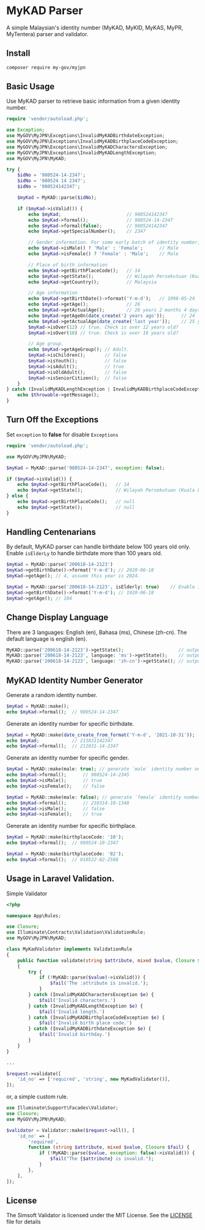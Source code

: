 # MyKAD Parser
A simple Malaysian's identity number (MyKAD, MyKID, MyKAS, MyPR, MyTentera) parser and validator.

## Install
```sh
composer require my-gov/myjpn
```

## Basic Usage
Use MyKAD parser to retrieve basic information from a given identity number.
```php
require 'vendor/autoload.php';

use Exception;
use MyGOV\MyJPN\Exceptions\InvalidMyKADBirthdateException;
use MyGOV\MyJPN\Exceptions\InvalidMyKADBirthplaceCodeException;
use MyGOV\MyJPN\Exceptions\InvalidMyKADCharactersException;
use MyGOV\MyJPN\Exceptions\InvalidMyKADLengthException;
use MyGOV\MyJPN\MyKAD;

try {
    $idNo = '980524-14-2347';
    $idNo = '980524 14 2347';
    $idNo = '980524142347';

    $myKad = MyKAD::parse($idNo);

    if ($myKad->isValid()) {
        echo $myKad;                        // 980524142347
        echo $myKad->formal();              // 980524-14-2347
        echo $myKad->formal(false);         // 980524142347
        echo $myKad->getSpecialNumber();    // 2347

        // Gender information. For some early batch of identity number, the gender is unknown.
        echo $myKad->isMale() ? 'Male' : 'Female';      // Male
        echo $myKad->isFemale() ? 'Female' : 'Male';    // Male

        // Place of birth information
        echo $myKad->getBirthPlaceCode();   // 14
        echo $myKad->getState();            // Wilayah Persekutuan (Kuala Lumpur)
        echo $myKad->getCountry();          // Malaysia

        // Age information
        echo $myKad->getBirthDate()->format('Y-m-d');   // 1998-05-24
        echo $myKad->getAge();              // 26
        echo $myKad->getActualAge();        // 26 years 2 months 4 days
        echo $myKad->getAgeOn(date_create('2 years ago'));      // 24
        echo $myKad->getActualAge(date_create('last year'));    // 25 years 2 months 4 days
        $myKad->isOver(12) // true. Check is over 12 years old?
        $myKad->isOver(18) // true. Check is over 18 years old?

        // Age group.
        echo $myKad->getAgeGroup(); // Adult.
        $myKad->isChildren();       // false
        $myKad->isYouth();          // false
        $myKad->isAdult();          // true
        $myKad->isOldAdult();       // false
        $myKad->isSeniorCitizen();  // false
    }
} catch (InvalidMyKADLengthException | InvalidMyKADBirthplaceCodeException | InvalidMyKADBirthdateException | InvalidMyKADCharactersException | Exception $throwable) {
    echo $throwable->getMessage();
}
```
## Turn Off the Exceptions
Set `exception` to **false** for disable `Exceptions`
```php
require 'vendor/autoload.php';

use MyGOV\MyJPN\MyKAD;

$myKad = MyKAD::parse('980524-14-2347', exception: false);

if ($myKad->isValid()) {
    echo $myKad->getBirthPlaceCode();   // 14
    echo $myKad->getState();            // Wilayah Persekutuan (Kuala Lumpur)
} else {
    echo $myKad->getBirthPlaceCode();   // null
    echo $myKad->getState();            // null
}
```
## Handling Centenarians
By default, MyKAD parser can handle birthdate below 100 years old only. Enable `isElderLy` to handle birthdate more than 100 years old.
```php
$myKad = MyKAD::parse('200618-14-2123')
$myKad->getBirthDate()->format('Y-m-d'); // 2020-06-18
$myKad->getAge(); // 4, assume this year is 2024.

$myKad = MyKAD::parse('200618-14-2123', isElderly: true)    // Enable is elderly.
$myKad->getBirthDate()->format('Y-m-d'); // 1920-06-18
$myKad->getAge(); // 104
```
## Change Display Language
There are 3 languages: English (en), Bahasa (ms), Chinese (zh-cn). The default language is english (en).
```php
MyKAD::parse('200618-14-2123')->getState();                    // output: Federal Territory (Kuala Lumpur)
MyKAD::parse('200618-14-2123', language: 'ms')->getState();    // output: Wilayah Persekutuan (Kuala Lumpur)
MyKAD::parse('200618-14-2123', language: 'zh-cn')->getState(); // output: 联邦直辖区 (吉隆坡)
```

## MyKAD Identity Number Generator
Generate a random identity number.
```php
$myKad = MyKAD::make();
echo $myKad->formal();  // 980524-14-2347
```
Generate an identity number for specific birthdate.
```php
$myKad = MyKAD::make(date_create_from_format('Y-m-d', '2021-10-31'));
echo $myKad;            // 211031142347
echo $myKad->formal();  // 211031-14-2347
```
Generate an identity number for specific gender.
```php
$myKad = MyKAD::make(male: true); // generate `male` identity number only
echo $myKad->formal();      // 980524-14-2345
echo $myKad->isMale();      // true
echo $myKad->isFemale();    // false

$myKad = MyKAD::make(male: false); // generate `female` identity number only
echo $myKad->formal();      // 210314-10-1348
echo $myKad->isMale();      // false
echo $myKad->isFemale();    // true
```
Generate an identity number for specific birthplace.
```php
$myKad = MyKAD::make(birthplaceCode: '10');
echo $myKad->formal();  // 980524-10-2347

$myKad = MyKAD::make(birthplaceCode: '82');
echo $myKad->formal();  // 010522-82-2588
```

## Usage in Laravel Validation.
Simple Validator
```php
<?php

namespace App\Rules;

use Closure;
use Illuminate\Contracts\Validation\ValidationRule;
use MyGOV\MyJPN\MyKAD;

class MyKadValidator implements ValidationRule
{
    public function validate(string $attribute, mixed $value, Closure $fail): void
    {
        try {
            if (!MyKAD::parse($value)->isValid()) {
                $fail('The :attribute is invalid.');
            }
        } catch (InvalidMyKADCharactersException $e) {
            $fail('Invalid characters.')
        } catch (InvalidMyKADLengthException $e) {
            $fail('Invalid length.')
        } catch (InvalidMyKADBirthplaceCodeException $e) {
            $fail('Invalid birth place code.')
        } catch (InvalidMyKADBirthdateException $e) {
            $fail('Invalid birthday.')
        }
    }
}

...

$request->validate([
    'id_no' => ['required', 'string', new MyKadValidator()],
]);
```
or, a simple custom rule.
```php
use Illuminate\Support\Facades\Validator;
use Closure;
use MyGOV\MyJPN\MyKAD;

$validator = Validator::make($request->all(), [
    'id_no' => [
        'required',
        function (string $attribute, mixed $value, Closure $fail) {
            if (!MyKAD::parse($value, exception: false)->isValid()) {
                $fail("The {$attribute} is invalid.");
            }
        },
    ],
]);
```
## License
The Simsoft Validator is licensed under the MIT License. See the [LICENSE](LICENSE) file for details
